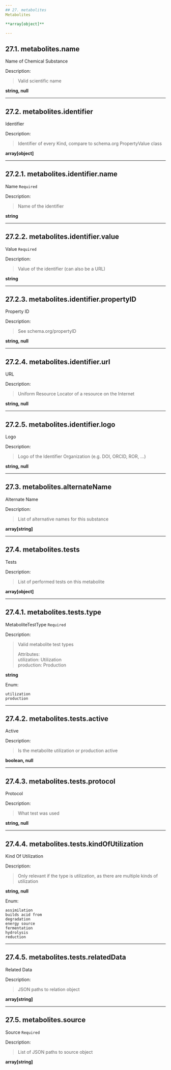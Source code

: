 ```yaml
---
## 27. metabolites
Metabolites  

**array[object]**

---
```

## 27.1. metabolites.name
Name of Chemical Substance  

Description:
> Valid scientific name  

**string, null**

---
## 27.2. metabolites.identifier
Identifier  

Description:
> Identifier of every Kind, compare to schema.org PropertyValue class  

**array[object]**

---
## 27.2.1. metabolites.identifier.name
Name  `Required`

Description:
> Name of the identifier  

**string**

---
## 27.2.2. metabolites.identifier.value
Value  `Required`

Description:
> Value of the identifier (can also be a URL)  

**string**

---
## 27.2.3. metabolites.identifier.propertyID
Property ID  

Description:
> See schema.org/propertyID  

**string, null**

---
## 27.2.4. metabolites.identifier.url
URL  

Description:
> Uniform Resource Locator of a resource on the Internet  

**string, null**

---
## 27.2.5. metabolites.identifier.logo
Logo  

Description:
> Logo of the Identifier Organization (e.g. DOI, ORCID, ROR, ...)  

**string, null**

---
## 27.3. metabolites.alternateName
Alternate Name  

Description:
> List of alternative names for this substance  

**array[string]**

---
## 27.4. metabolites.tests
Tests  

Description:
> List of performed tests on this metabolite  

**array[object]**

---
## 27.4.1. metabolites.tests.type
MetaboliteTestType  `Required`

Description:
> Valid metabolite test types  
>
> Attributes:  
>     utilization: Utilization  
>     production: Production  

**string**

Enum:

	utilization
	production

---
## 27.4.2. metabolites.tests.active
Active  

Description:
> Is the metabolite utilization or production active  

**boolean, null**

---
## 27.4.3. metabolites.tests.protocol
Protocol  

Description:
> What test was used  

**string, null**

---
## 27.4.4. metabolites.tests.kindOfUtilization
Kind Of Utilization  

Description:
> Only relevant if the type is utilization, as there are multiple kinds of utilization  

**string, null**

Enum:

	assimilation
	builds acid from
	degradation
	energy source
	fermentation
	hydrolysis
	reduction

---
## 27.4.5. metabolites.tests.relatedData
Related Data  

Description:
> JSON paths to relation object  

**array[string]**

---
## 27.5. metabolites.source
Source  `Required`

Description:
> List of JSON paths to source object  

**array[string]**
